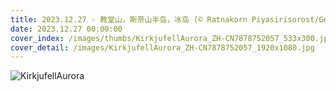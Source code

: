 ```yaml
---
title: 2023.12.27 - 教堂山，斯奈山半岛，冰岛 (© Ratnakorn Piyasirisorost/Getty Images)
date: 2023.12.27 00:00:00
cover_index: /images/thumbs/KirkjufellAurora_ZH-CN7878752057_533x300.jpg
cover_detail: /images/KirkjufellAurora_ZH-CN7878752057_1920x1080.jpg
---
```


![KirkjufellAurora](/images/KirkjufellAurora_ZH-CN7878752057_1920x1080.jpg)
